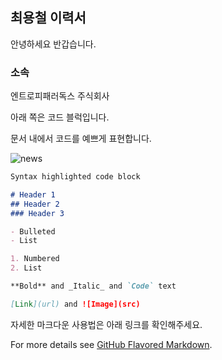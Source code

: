 ## 최용철 이력서

안녕하세요 반갑습니다.

### 소속

엔트로피패러독스 주식회사

아래 쪽은 코드 블럭입니다.

문서 내에서 코드를 예쁘게 표현합니다.

![news](https://imgnews.pstatic.net/image/003/2021/09/06/NISI20210902_0017905800_web_20210902154624_20210906145907028.jpg?type=w647)

```markdown
Syntax highlighted code block

# Header 1
## Header 2
### Header 3

- Bulleted
- List

1. Numbered
2. List

**Bold** and _Italic_ and `Code` text

[Link](url) and ![Image](src)
```

자세한 마크다운 사용법은 아래 링크를 확인해주세요.

For more details see [GitHub Flavored Markdown](https://guides.github.com/features/mastering-markdown/).
